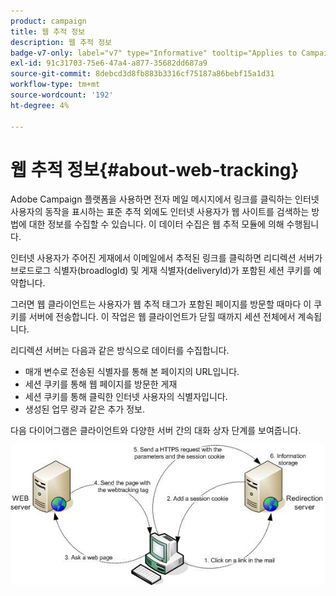 ```yaml
---
product: campaign
title: 웹 추적 정보
description: 웹 추적 정보
badge-v7-only: label="v7" type="Informative" tooltip="Applies to Campaign Classic v7 only"
exl-id: 91c31703-75e6-47a4-a877-35682dd687a9
source-git-commit: 8debcd3d8fb883b3316cf75187a86bebf15a1d31
workflow-type: tm+mt
source-wordcount: '192'
ht-degree: 4%

---
```


# 웹 추적 정보{#about-web-tracking}

Adobe Campaign 플랫폼을 사용하면 전자 메일 메시지에서 링크를 클릭하는 인터넷 사용자의 동작을 표시하는 표준 추적 외에도 인터넷 사용자가 웹 사이트를 검색하는 방법에 대한 정보를 수집할 수 있습니다. 이 데이터 수집은 웹 추적 모듈에 의해 수행됩니다.

인터넷 사용자가 주어진 게재에서 이메일에서 추적된 링크를 클릭하면 리디렉션 서버가 브로드로그 식별자(broadlogId) 및 게재 식별자(deliveryId)가 포함된 세션 쿠키를 예약합니다.

그러면 웹 클라이언트는 사용자가 웹 추적 태그가 포함된 페이지를 방문할 때마다 이 쿠키를 서버에 전송합니다. 이 작업은 웹 클라이언트가 닫힐 때까지 세션 전체에서 계속됩니다.

리디렉션 서버는 다음과 같은 방식으로 데이터를 수집합니다.

* 매개 변수로 전송된 식별자를 통해 본 페이지의 URL입니다.
* 세션 쿠키를 통해 웹 페이지를 방문한 게재
* 세션 쿠키를 통해 클릭한 인터넷 사용자의 식별자입니다.
* 생성된 업무 량과 같은 추가 정보.

다음 다이어그램은 클라이언트와 다양한 서버 간의 대화 상자 단계를 보여줍니다.

![](assets/d_ncs_integration_webtracking_structure1.png)
